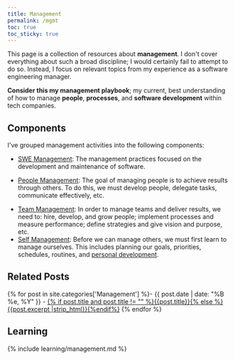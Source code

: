 ```yaml
---
title: Management
permalink: /mgmt
toc: true
toc_sticky: true
---
```


This page is a collection of resources about **management**. I don't cover everything about such a broad discipline; I would certainly fail to attempt to do so. Instead, I focus on relevant topics from my experience as a software engineering manager.

**Consider this my management playbook**; my current, best understanding of how to manage **people**, **processes**, and **software development** within tech companies.

## Components

I've grouped management activities into the following components:

<!-- Systems health / Technical Vision -->
- [SWE Management](/mgmt/swe): The management practices focused on the development and maintenance of software.
<!-- People Development / Stakeholder Management -->
- [People Management](/mgmt/people): The goal of managing people is to achieve results through others. To do this, we must develop people, delegate tasks, communicate effectively, etc.
<!-- Team growth / Team Productivity / Business Impact -->
- [Team Management](/mgmt/team): In order to manage teams and deliver results, we need to: hire, develop, and grow people; implement processes and measure performance; define strategies and give vision and purpose, etc.
- [Self Management](/mgmt/self): Before we can manage others, we must first learn to manage ourselves. This includes planning our goals, priorities, schedules, routines, and [personal development](/_personal-dev).

## Related Posts

{% for post in site.categories['Management'] %}- {{ post.date | date: "%B %e, %Y" }} - <a href="{{ site.baseurl }}{{ post.url }}">{% if post.title and post.title != "" %}{{post.title}}{% else %}{{post.excerpt |strip_html}}{%endif%}</a>
{% endfor %}

## Learning

{% include learning/management.md %}